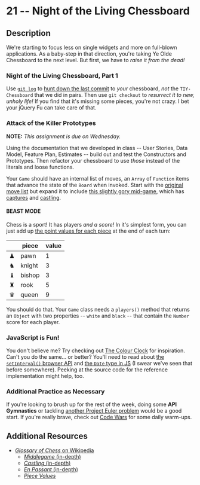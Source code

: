 # 21 -- Night of the Living Chessboard

## Description

We're starting to focus less on single widgets and more on full-blown applications. As a baby-step in that direction, you're taking Ye Olde Chessboard to the next level. But first, we have to _raise it from the dead!_

### Night of the Living Chessboard, Part 1

Use [`git log`](http://git-scm.com/docs/git-log) to [hunt down the last commit](http://git-scm.com/book/en/v2/Git-Basics-Viewing-the-Commit-History) to _your_ chessboard, _not_ the `TIY-Chessboard` that we did in pairs. Then use `git checkout` to _resurrect it to new, unholy life!_ If you find that it's missing some pieces, you're not crazy. I bet your jQuery Fu can take care of that.

### Attack of the Killer Prototypes

**NOTE:** _This assignment is due on Wednesday._

Using the documentation that we developed in class -- User Stories, Data Model, Feature Plan, Estimates -- build out and test the Constructors and Prototypes. Then refactor your chessboard to use _those_ instead of the literals and loose functions.

Your `Game` should have an internal list of moves, an `Array` of `Function` items that advance the state of the `Board` when invoked. Start with the [original move list](http://j.mp/1BSJj9W) but expand it to include [this slightly gory mid-game](http://j.mp/1zBsDGo), which has [captures](http://j.mp/1zBtaYR) and [castling](http://j.mp/1zBtdUO).

#### BEAST MODE

Chess is a sport! It has players _and a score!_ In it's simplest form, you can just add up [the point values for each piece](http://en.wikipedia.org/wiki/Chess_piece_relative_value) at the end of each turn:

|          | piece   | value   |
|----------|---------|---------|
| &#x265f; | pawn    | 1       |
| &#x265e; | knight  | 3       |
| &#x265d; | bishop  | 3       |
| &#x265c; | rook    | 5       |
| &#x265b; | queen   | 9       |

You should do that. Your `Game` class needs a `players()` method that returns an `Object` with two properties -- `white` and `black` -- that contain the `Number` score for each player.

### JavaScript is Fun!

You don't believe me? Try checking out [The Colour Clock](http://thecolourclock.co.uk) for inspiration. Can't you do the same... or better? You'll need to read about [the `setInterval()` browser API](http://en.wikipedia.org/wiki/Chess_piece_relative_value) and [the `Date` type in JS](https://developer.mozilla.org/en-US/docs/Web/JavaScript/Reference/Global_Objects/Date) (I swear we've seen that before somewhere). Peeking at the source code for the reference implementation might help, too.

### Additional Practice as Necessary

If you're looking to brush up for the rest of the week, doing some **API Gymnastics** or tackling [another Project Euler problem](http://projecteuler.net/problems) would be a good start. If you're really brave, check out [Code Wars](http://codewars.com) for some daily warm-ups.

## Additional Resources

* [_Glossary of Chess_ on Wikipedia](http://en.wikipedia.org/wiki/Glossary_of_chess)
  * [_Middlegame_ (in-depth)](http://en.wikipedia.org/wiki/Chess_middlegame)
  * [_Castling_ (in-depth)](http://en.wikipedia.org/wiki/Castling)
  * [_En Passant_ (in-depth)](http://en.wikipedia.org/wiki/En_passant)
  * [_Piece Values_](http://en.wikipedia.org/wiki/Chess_piece_relative_value)


